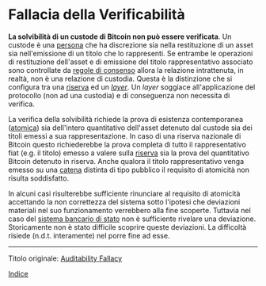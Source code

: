 # Fallacia della Verificabilità



**La solvibilità di un custode di Bitcoin non può essere verificata**. Un custode è una [persona](ch101-glossary.md#persona) che ha discrezione sia nella restituzione di un asset sia nell'emissione di un titolo che lo rappresenti. Se entrambe le operazioni di restituzione dell'asset e di emissione del titolo rappresentativo associato sono controllate da [regole di consenso](ch101-glossary.md#regole-di-consenso) allora la relazione intrattenuta, in realtà, non è una relazione di custodia. Questa è la distinzione che si configura tra una [riserva](ch017-reservation-priciple.md) ed un [_layer_](ch101-glossary.md#layering). Un _layer_ soggiace all'applicazione del protocollo (non ad una custodia) e di conseguenza non necessita di verifica.

La verifica della solvibilità richiede la prova di esistenza contemporanea ([atomica](https://en.wikipedia.org/wiki/Atomicity_(database_systems))) sia dell'intero quantitativo dell'asset detenuto dal custode sia dei titoli emessi a sua rappresentazione. In caso di una riserva nazionale di Bitcoin questo richiederebbe la prova completa di tutto il rappresentativo fiat (e.g. il titolo) emesso a valere sulla [riserva](ch017-reservation-priciple.md) sia la prova del quantitativo Bitcoin detenuto in riserva. Anche qualora il titolo rappresentativo venga emesso su una [catena](ch101-glossary.md#catena) distinta di tipo pubblico il requisito di atomicità non risulta soddisfatto.

In alcuni casi risulterebbe sufficiente rinunciare al requisito di atomicità accettando la non correttezza del sistema sotto l'ipotesi che deviazioni materiali nel suo funzionamento verrebbero alla fine scoperte. Tuttavia nel caso del [sistema bancario di stato](ch077-reserve-currency-fallacy.md) non è sufficiente rivelare una deviazione. Storicamente non è stato difficile scoprire queste deviazioni. La difficoltà risiede (n.d.t. interamente) nel porre fine ad esse.

---

Titolo originale: [Auditability Fallacy](https://github.com/libbitcoin/libbitcoin-system/wiki/Auditability-Fallacy)

[Indice](/README.md)

